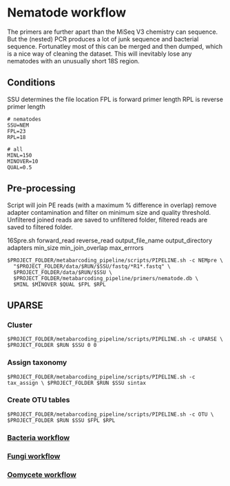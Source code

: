 # Nematode workflow

The  primers are further apart than the MiSeq V3 chemistry can sequence. But the (nested) PCR produces a lot of junk sequence and bacterial sequence. Fortunatley most of this can be merged and then dumped, which is a nice way of cleaning the dataset. This will inevitably lose any nematodes with an unusually short 18S region.

## Conditions
SSU determines the file location
FPL is forward primer length
RPL is reverse primer length

```shell
# nematodes
SSU=NEM 
FPL=23
RPL=18

# all
MINL=150
MINOVER=10
QUAL=0.5
```

## Pre-processing
Script will join PE reads (with a maximum % difference in overlap) remove adapter contamination and filter on minimum size and quality threshold.
Unfiltered joined reads are saved to unfiltered folder, filtered reads are saved to filtered folder.

16Spre.sh forward_read reverse_read output_file_name output_directory adapters min_size min_join_overlap max_errrors 

```shell
$PROJECT_FOLDER/metabarcoding_pipeline/scripts/PIPELINE.sh -c NEMpre \
  "$PROJECT_FOLDER/data/$RUN/$SSU/fastq/*R1*.fastq" \
  $PROJECT_FOLDER/data/$RUN/$SSU \
  $PROJECT_FOLDER/metabarcoding_pipeline/primers/nematode.db \
  $MINL $MINOVER $QUAL $FPL $RPL
```

## UPARSE

### Cluster 

```shell
$PROJECT_FOLDER/metabarcoding_pipeline/scripts/PIPELINE.sh -c UPARSE \ $PROJECT_FOLDER $RUN $SSU 0 0
```
### Assign taxonomy

```shell
$PROJECT_FOLDER/metabarcoding_pipeline/scripts/PIPELINE.sh -c tax_assign \ $PROJECT_FOLDER $RUN $SSU sintax
```

### Create OTU tables

```shell
$PROJECT_FOLDER/metabarcoding_pipeline/scripts/PIPELINE.sh -c OTU \ $PROJECT_FOLDER $RUN $SSU $FPL $RPL
```

### [Bacteria workflow](../master/BAC%20%20workflow.md)  
### [Fungi workflow](../master//FUN%20workflow.md)  
### [Oomycete workflow](../master/Oomycota%20workflow.md)
